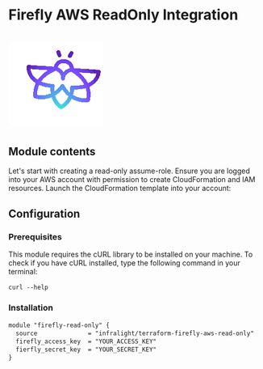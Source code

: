 # Firefly AWS ReadOnly Integration
# ![Firefly Logo](firefly.gif)

## Module contents

Let's start with creating a read-only assume-role.
Ensure you are logged into your AWS account with permission to create CloudFormation and IAM resources.
Launch the CloudFormation template into your account:

## Configuration

### Prerequisites

This module requires the cURL library to be installed on your machine.
To check if you have cURL installed, type the following command in your terminal:

```shell script
curl --help
```

### Installation

```hcl-terraform
module "firefly-read-only" {
  source              = "infralight/terraform-firefly-aws-read-only"
  firefly_access_key  = "YOUR_ACCESS_KEY"
  fierfly_secret_key  = "YOUR_SECRET_KEY"
}
```
